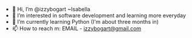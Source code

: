 - 👋 Hi, I’m @izzybogart ~Isabella
- 👀 I’m interested in software development and learning more everyday
- 🌱 I’m currently learning Python (I'm about three months in)
- 📫 How to reach m: EMAIL - izzybogart@gmail.com

<!---
izzybogart/izzybogart is a ✨ special ✨ repository because its `README.md` (this file) appears on your GitHub profile.
You can click the Preview link to take a look at your changes.
--->
